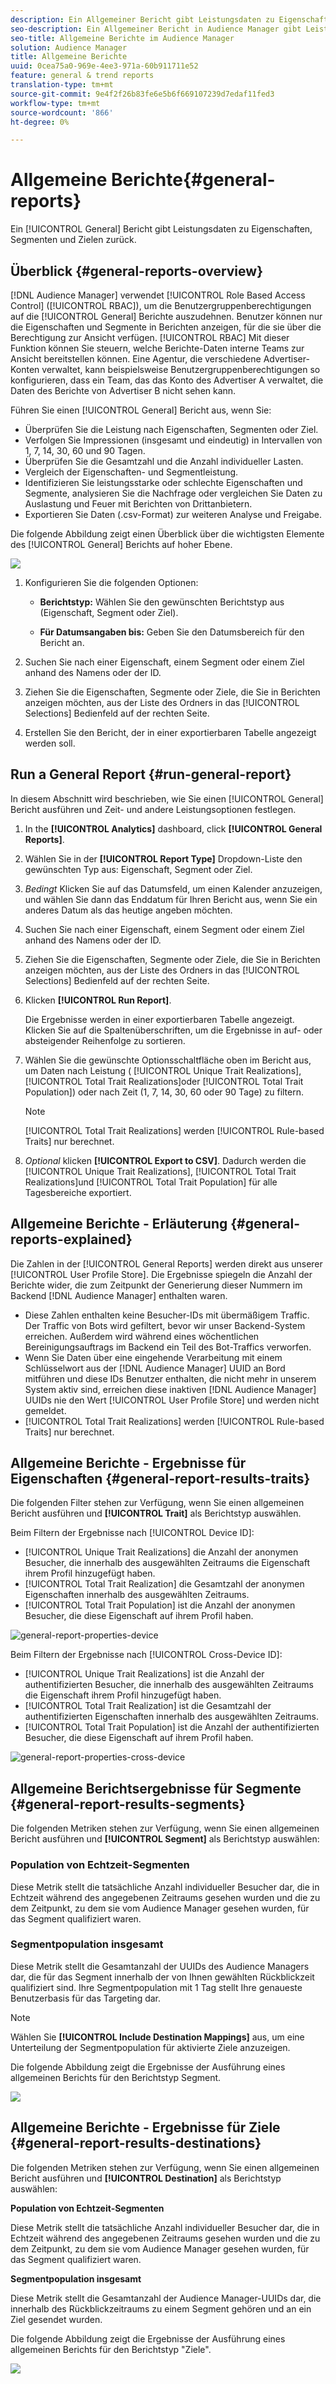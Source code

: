 ```yaml
---
description: Ein Allgemeiner Bericht gibt Leistungsdaten zu Eigenschaften, Segmenten und Zielen zurück.
seo-description: Ein Allgemeiner Bericht in Audience Manager gibt Leistungsdaten zu Eigenschaften, Segmenten und Zielen zurück.
seo-title: Allgemeine Berichte im Audience Manager
solution: Audience Manager
title: Allgemeine Berichte
uuid: 0cea75a0-969e-4ee3-971a-60b911711e52
feature: general & trend reports
translation-type: tm+mt
source-git-commit: 9e4f2f26b83fe6e5b6f669107239d7edaf11fed3
workflow-type: tm+mt
source-wordcount: '866'
ht-degree: 0%

---
```



# Allgemeine Berichte{#general-reports}

Ein [!UICONTROL General] Bericht gibt Leistungsdaten zu Eigenschaften, Segmenten und Zielen zurück.

## Überblick {#general-reports-overview}

<!-- 

c_general_reports.xml

 -->

[!DNL Audience Manager] verwendet [!UICONTROL Role Based Access Control] ([!UICONTROL RBAC]), um die Benutzergruppenberechtigungen auf die [!UICONTROL General] Berichte auszudehnen. Benutzer können nur die Eigenschaften und Segmente in Berichten anzeigen, für die sie über die Berechtigung zur Ansicht verfügen. [!UICONTROL RBAC] Mit dieser Funktion können Sie steuern, welche Berichte-Daten interne Teams zur Ansicht bereitstellen können. Eine Agentur, die verschiedene Advertiser-Konten verwaltet, kann beispielsweise Benutzergruppenberechtigungen so konfigurieren, dass ein Team, das das Konto des Advertiser A verwaltet, die Daten des Berichte von Advertiser B nicht sehen kann.

Führen Sie einen [!UICONTROL General] Bericht aus, wenn Sie:

* Überprüfen Sie die Leistung nach Eigenschaften, Segmenten oder Ziel.
* Verfolgen Sie Impressionen (insgesamt und eindeutig) in Intervallen von 1, 7, 14, 30, 60 und 90 Tagen.
* Überprüfen Sie die Gesamtzahl und die Anzahl individueller Lasten.
* Vergleich der Eigenschaften- und Segmentleistung.
* Identifizieren Sie leistungsstarke oder schlechte Eigenschaften und Segmente, analysieren Sie die Nachfrage oder vergleichen Sie Daten zu Auslastung und Feuer mit Berichten von Drittanbietern.
* Exportieren Sie Daten (.csv-Format) zur weiteren Analyse und Freigabe.

Die folgende Abbildung zeigt einen Überblick über die wichtigsten Elemente des [!UICONTROL General] Berichts auf hoher Ebene.

![](assets/general_reports.png)

1. Konfigurieren Sie die folgenden Optionen:

   * **Berichtstyp:** Wählen Sie den gewünschten Berichtstyp aus (Eigenschaft, Segment oder Ziel).

   * **Für Datumsangaben bis:** Geben Sie den Datumsbereich für den Bericht an.

2. Suchen Sie nach einer Eigenschaft, einem Segment oder einem Ziel anhand des Namens oder der ID.
3. Ziehen Sie die Eigenschaften, Segmente oder Ziele, die Sie in Berichten anzeigen möchten, aus der Liste des Ordners in das [!UICONTROL Selections] Bedienfeld auf der rechten Seite.
4. Erstellen Sie den Bericht, der in einer exportierbaren Tabelle angezeigt werden soll.

## Run a General Report {#run-general-report}

In diesem Abschnitt wird beschrieben, wie Sie einen [!UICONTROL General] Bericht ausführen und Zeit- und andere Leistungsoptionen festlegen.

<!-- 

t_run_general_report.xml

 -->

1. In the **[!UICONTROL Analytics]** dashboard, click **[!UICONTROL General Reports]**.
1. Wählen Sie in der **[!UICONTROL Report Type]** Dropdown-Liste den gewünschten Typ aus: Eigenschaft, Segment oder Ziel.
1. *Bedingt* Klicken Sie auf das Datumsfeld, um einen Kalender anzuzeigen, und wählen Sie dann das Enddatum für Ihren Bericht aus, wenn Sie ein anderes Datum als das heutige angeben möchten.
1. Suchen Sie nach einer Eigenschaft, einem Segment oder einem Ziel anhand des Namens oder der ID.
1. Ziehen Sie die Eigenschaften, Segmente oder Ziele, die Sie in Berichten anzeigen möchten, aus der Liste des Ordners in das [!UICONTROL Selections] Bedienfeld auf der rechten Seite.
1. Klicken **[!UICONTROL Run Report]**.

   Die Ergebnisse werden in einer exportierbaren Tabelle angezeigt. Klicken Sie auf die Spaltenüberschriften, um die Ergebnisse in auf- oder absteigender Reihenfolge zu sortieren.
1. Wählen Sie die gewünschte Optionsschaltfläche oben im Bericht aus, um Daten nach Leistung ( [!UICONTROL Unique Trait Realizations], [!UICONTROL Total Trait Realizations]oder [!UICONTROL Total Trait Population]) oder nach Zeit (1, 7, 14, 30, 60 oder 90 Tage) zu filtern.

   >[!NOTE]
   >
   >[!UICONTROL Total Trait Realizations] werden [!UICONTROL Rule-based Traits] nur berechnet.

1. *Optional* klicken **[!UICONTROL Export to CSV]**. Dadurch werden die [!UICONTROL Unique Trait Realizations], [!UICONTROL Total Trait Realizations]und [!UICONTROL Total Trait Population] für alle Tagesbereiche exportiert.

## Allgemeine Berichte - Erläuterung {#general-reports-explained}

Die Zahlen in der [!UICONTROL General Reports] werden direkt aus unserer [!UICONTROL User Profile Store]. Die Ergebnisse spiegeln die Anzahl der Berichte wider, die zum Zeitpunkt der Generierung dieser Nummern im Backend [!DNL Audience Manager] enthalten waren.

* Diese Zahlen enthalten keine Besucher-IDs mit übermäßigem Traffic. Der Traffic von Bots wird gefiltert, bevor wir unser Backend-System erreichen. Außerdem wird während eines wöchentlichen Bereinigungsauftrags im Backend ein Teil des Bot-Traffics verworfen.
* Wenn Sie Daten über eine eingehende Verarbeitung mit einem Schlüsselwort aus der [!DNL Audience Manager] UUID an Bord mitführen und diese IDs Benutzer enthalten, die nicht mehr in unserem System aktiv sind, erreichen diese inaktiven [!DNL Audience Manager] UUIDs nie den Wert [!UICONTROL User Profile Store] und werden nicht gemeldet.
* [!UICONTROL Total Trait Realizations] werden [!UICONTROL Rule-based Traits] nur berechnet.

## Allgemeine Berichte - Ergebnisse für Eigenschaften {#general-report-results-traits}

Die folgenden Filter stehen zur Verfügung, wenn Sie einen allgemeinen Bericht ausführen und **[!UICONTROL Trait]** als Berichtstyp auswählen.

Beim Filtern der Ergebnisse nach [!UICONTROL Device ID]:

* [!UICONTROL Unique Trait Realizations] die Anzahl der anonymen Besucher, die innerhalb des ausgewählten Zeitraums die Eigenschaft ihrem Profil hinzugefügt haben.
* [!UICONTROL Total Trait Realization] die Gesamtzahl der anonymen Eigenschaften innerhalb des ausgewählten Zeitraums.
* [!UICONTROL Total Trait Population] ist die Anzahl der anonymen Besucher, die diese Eigenschaft auf ihrem Profil haben.

![general-report-properties-device](assets/general-report-traits-deviceid.png)

Beim Filtern der Ergebnisse nach [!UICONTROL Cross-Device ID]:

* [!UICONTROL Unique Trait Realizations] ist die Anzahl der authentifizierten Besucher, die innerhalb des ausgewählten Zeitraums die Eigenschaft ihrem Profil hinzugefügt haben.
* [!UICONTROL Total Trait Realization] ist die Gesamtzahl der authentifizierten Eigenschaften innerhalb des ausgewählten Zeitraums.
* [!UICONTROL Total Trait Population] ist die Anzahl der authentifizierten Besucher, die diese Eigenschaft auf ihrem Profil haben.

![general-report-properties-cross-device](assets/general-report-traits-cross-device.png)

<!-- 
### Unique Trait Realizations

This metric represents the unique number of [Audience Manager Unique User IDs (UUID)](../reference/ids-in-aam.md) that qualified for the trait in your selected time range. For example, if a user visited your homepage three times on 10/1, you would see one Unique Trait Realization.

### Total Trait Realizations

This metric represents the total amount of trait fires for the trait in your selected time range. For example, if a user visited your homepage, then navigated to your tech news and your sports news sections, they would appear in the General Report as three total trait realizations, and one unique trait realization.

### Total Trait Population

This metric represents the total amount of Audience Manager UUIDs that are currently qualified for the trait. Use this number to understand the total amount of users you could use for segmentation and targeting. Typically, users remain part of a trait for [120 days](../features/traits/create-onboarded-rule-based-traits.md#set-expiration-interval). For example, a user visiting your homepage three times today and never returning afterwards, would remain as a user in this population every day until 120 days from now. At the 120 day mark, they would be removed from the population. Read our [Trait and Segment Qualification Reference](../features/traits/trait-and-segment-qualification-reference.md) for more examples on the difference between Unique Trait Realizations and Total Trait Population.

The illustration below shows the results of running a general report for the Trait report type. -->
<!-- 
![](assets/general_reports_metrics.png) -->


## Allgemeine Berichtsergebnisse für Segmente {#general-report-results-segments}

Die folgenden Metriken stehen zur Verfügung, wenn Sie einen allgemeinen Bericht ausführen und **[!UICONTROL Segment]** als Berichtstyp auswählen:

### Population von Echtzeit-Segmenten

Diese Metrik stellt die tatsächliche Anzahl individueller Besucher dar, die in Echtzeit während des angegebenen Zeitraums gesehen wurden und die zu dem Zeitpunkt, zu dem sie vom Audience Manager gesehen wurden, für das Segment qualifiziert waren.

### Segmentpopulation insgesamt

Diese Metrik stellt die Gesamtanzahl der UUIDs des Audience Managers dar, die für das Segment innerhalb der von Ihnen gewählten Rückblickzeit qualifiziert sind. Ihre Segmentpopulation mit 1 Tag stellt Ihre genaueste Benutzerbasis für das Targeting dar.

>[!NOTE]
>
>Wählen Sie **[!UICONTROL Include Destination Mappings]** aus, um eine Unterteilung der Segmentpopulation für aktivierte Ziele anzuzeigen.

Die folgende Abbildung zeigt die Ergebnisse der Ausführung eines allgemeinen Berichts für den Berichtstyp Segment.

![](assets/general_reports_segment_metrics.png)

## Allgemeine Berichte - Ergebnisse für Ziele {#general-report-results-destinations}

Die folgenden Metriken stehen zur Verfügung, wenn Sie einen allgemeinen Bericht ausführen und **[!UICONTROL Destination]** als Berichtstyp auswählen:

**Population von Echtzeit-Segmenten**

Diese Metrik stellt die tatsächliche Anzahl individueller Besucher dar, die in Echtzeit während des angegebenen Zeitraums gesehen wurden und die zu dem Zeitpunkt, zu dem sie vom Audience Manager gesehen wurden, für das Segment qualifiziert waren.

**Segmentpopulation insgesamt**

Diese Metrik stellt die Gesamtanzahl der Audience Manager-UUIDs dar, die innerhalb des Rückblickzeitraums zu einem Segment gehören und an ein Ziel gesendet wurden.

Die folgende Abbildung zeigt die Ergebnisse der Ausführung eines allgemeinen Berichts für den Berichtstyp &quot;Ziele&quot;.

![](assets/general_reports_destinations.png)
